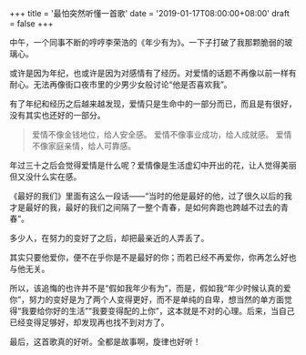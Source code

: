 +++
title = '最怕突然听懂一首歌'
date = '2019-01-17T08:00:00+08:00'
draft = false
+++

中午，一个同事不断的哼哼李荣浩的《年少有为》。一下子打破了我那颗脆弱的玻璃心。

或许是因为年纪，也或许是因为对感情有了经历。对爱情的话题不再像以前一样有耐心。无法再像街口夜市里的少男少女般讨论“他是否喜欢我”。

有了年纪和经历之后越来越发现，爱情只是生命中的一部分而已，而且是有很好，没有其实也还好的一部分。

>爱情不像金钱地位，给人安全感。
>爱情不像事业成功，给人成就感。
>爱情不像家庭亲情，给人可靠感。

年过三十之后会觉得爱情是什么呢？爱情像是生活虚幻中开出的花，让人觉得美丽但又没什么实在感。

《最好的我们》里面有这么一段话——“当时的他是最好的他，过了很久以后的我才是最好的我，最好的我们之间隔了一整个青春，是如何奔跑也跨越不过去的青春”。

多少人，在努力的变好了之后，却把最亲近的人弄丢了。

其实只要他爱你，便不在乎你是不是最好的你；而若已经不再爱你，你再怎么好也与他无关。

所以，该追悔的也许并不是“假如我年少有为”，而是，假如我“年少时候认真的爱你”，努力的变好是为了两个人变得更好，而不是单纯的自卑，想当然的单方面觉得“我要给你好的生活”“我要变得配的上你”，这本就是不对的心理。后来，当自己已经变得足够好，却发现再也找不到对方了。

最后，这首歌真的好听。全都是故事啊，旋律也好听！